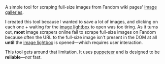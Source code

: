 A simple tool for scraping full-size images from Fandom wiki pages' [image galleries][2].

I created this tool because I wanted to save a lot of images, and clicking on each one + waiting for the [image lightbox][1] to open was too tiring. As it turns out, __most__ image scrapers online fail to scrape full-size images on Fandom because often the URL to the full-size image isn't present in the DOM at all **until** the [image lightbox][1] is opened—which requires user interaction.

This tool gets around that limitation. It uses [puppeteer][3] and is designed to be **reliable**—*not* fast.

[1]: <https://community.fandom.com/wiki/Help:Image_lightbox>
[2]: <https://community.fandom.com/wiki/Help:Galleries>
[3]: <https://github.com/puppeteer/puppeteer>
